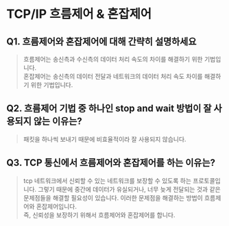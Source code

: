 # TCP/IP 흐름제어 & 혼잡제어

## Q1. 흐름제어와 혼잡제어에 대해 간략히 설명하세요
> 흐름제어는 송신측과 수신측의 데이터 처리 속도의 차이를 해결하기 위한 기법입니다.  
혼잡제어는 송신측의 데이터 전달과 네트워크의 데이터 처리 속도 차이를 해결하기 위한 기법입니다.  

## Q2. 흐름제어 기법 중 하나인 stop and wait 방법이 잘 사용되지 않는 이유는? 
> 패킷을 하나씩 보내기 때문에 비효율적이라 잘 사용되지 않습니다.   

## Q3. TCP 통신에서 흐름제어와 혼잡제어를 하는 이유는?  
> tcp 네트워크에서 신뢰할 수 있는 네트워크를 보장할 수 있도록 하는 프로토콜입니다. 그렇기 때문에 중간에 데이터가 유실되거나, 너무 늦게 전달되는 것과 같은 문제점들을 해결할 필요성이 있습니다. 이러한 문제점을 해결하는 방법이 흐름제어와 혼잡제어입니다.  
즉, 신뢰성을 보장하기 위해서 흐름제어와 혼잡제어를 합니다.  
